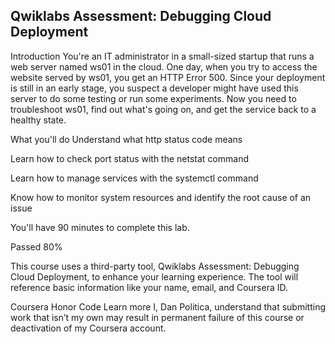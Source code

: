 ## Qwiklabs Assessment: Debugging Cloud Deployment  
Introduction
You're an IT administrator in a small-sized startup that runs a web server named ws01 in the cloud. One day, when you try to access the website served by ws01, you get an HTTP Error 500. Since your deployment is still in an early stage, you suspect a developer might have used this server to do some testing or run some experiments. Now you need to troubleshoot ws01, find out what's going on, and get the service back to a healthy state.

What you'll do
Understand what http status code means

Learn how to check port status with the netstat command

Learn how to manage services with the systemctl command

Know how to monitor system resources and identify the root cause of an issue

You'll have 90 minutes to complete this lab.

Passed 80%

This course uses a third-party tool, Qwiklabs Assessment: Debugging Cloud Deployment, to enhance your learning experience. The tool will reference basic information like your name, email, and Coursera ID.

Coursera Honor Code  Learn more
I, Dan Politica, understand that submitting work that isn’t my own may result in permanent failure of this course or deactivation of my Coursera account.
